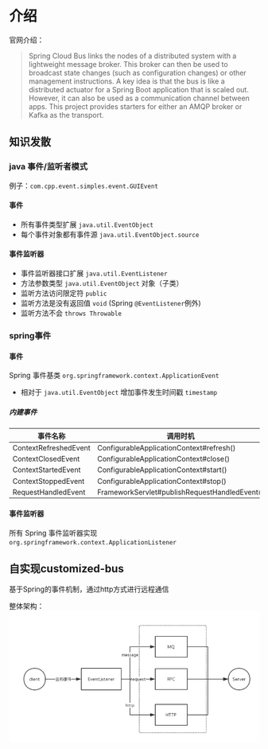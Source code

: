# 介绍
官网介绍：
>Spring Cloud Bus links the nodes of a distributed system with a lightweight message broker. This broker can then be used to broadcast state changes (such as configuration changes) or other management instructions. A key idea is that the bus is like a distributed actuator for a Spring Boot application that is scaled out. However, it can also be used as a communication channel between apps. This project provides starters for either an AMQP broker or Kafka as the transport.

## 知识发散
### java 事件/监听者模式

例子：`com.cpp.event.simples.event.GUIEvent`

#### 事件
* 所有事件类型扩展 `java.util.EventObject`
* 每个事件对象都有事件源 `java.util.EventObject.source`

#### 事件监听器
* 事件监听器接口扩展 `java.util.EventListener`
* 方法参数类型 `java.util.EventObject` 对象（子类）
* 监听方法访问限定符 `public`
* 监听方法是没有返回值 `void` (Spring `@EventListener`例外)
* 监听方法不会 `throws Throwable`

### spring事件
#### 事件
Spring 事件基类 `org.springframework.context.ApplicationEvent`
* 相对于 `java.util.EventObject` 增加事件发生时间戳 `timestamp`

##### 内建事件
事件名称 | 调用时机
--- | ---
ContextRefreshedEvent | ConfigurableApplicationContext#refresh()
ContextClosedEvent | ConfigurableApplicationContext#close()
ContextStartedEvent | ConfigurableApplicationContext#start()
ContextStoppedEvent | ConfigurableApplicationContext#stop()
RequestHandledEvent | FrameworkServlet#publishRequestHandledEvent()

#### 事件监听器
所有 Spring 事件监听器实现 `org.springframework.context.ApplicationListener`

## 自实现customized-bus
基于Spring的事件机制，通过http方式进行远程通信

整体架构：
![架构](image/自实现架构.png)